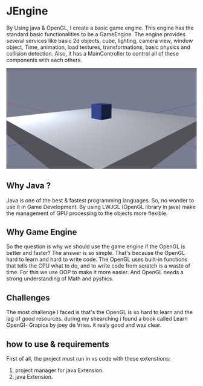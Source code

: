 # JEngine
By Using java & OpenGL, I create a basic game engine. This engine has the standard basic functionalities to be a GameEngine. The engine provides several services like basic 2d objects, cube, lighting, camera view, window object, Time,  animation, load textures, transformations, basic physics and collision detection. Also, it has a MainController to control all of these components with each others. 

<img src='images/engine1.png' />

## Why Java ? 
Java is one of the best & fastest programming languages. So, no wonder to use it in Game Development. By using LWJGL (OpenGL library in java) make the management of GPU processing to the objects more flexible.
## Why Game Engine
So the question is why we should use the game engine if the OpenGL is better and faster? The answer is so simple. That's because the OpenGL hard to learn and hard to write code. The OpenGL uses built-in functions that tells the CPU what to do, and to write code from scratch is a waste of time. For this we use OOP to make it more easier. And OpenGL needs a strong understanding of Math and pyshics.

## Challenges 
The most challenge I faced is that's the OpenGL is so hard to learn and the lag of good resources. during my shearching i found a book called Learn OpenGl- Grapics by joey de Vries. it realy good and was clear.

## how to use & requirements 
First of all, the project must run in vs code with these extenstions:
1. project manager for java Extension. 
2. java Extension. 